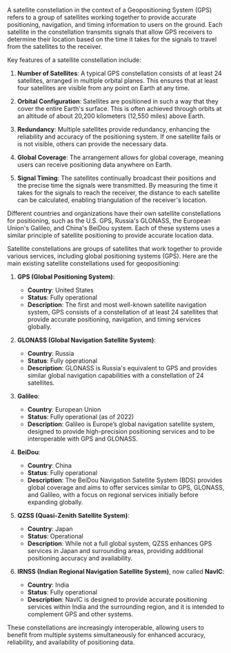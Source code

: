 A satellite constellation in the context of a Geopositioning System (GPS) refers to a group of satellites working together to provide accurate positioning, navigation, and timing information to users on the ground. Each satellite in the constellation transmits signals that allow GPS receivers to determine their location based on the time it takes for the signals to travel from the satellites to the receiver.

Key features of a satellite constellation include:

1. **Number of Satellites**: A typical GPS constellation consists of at least 24 satellites, arranged in multiple orbital planes. This ensures that at least four satellites are visible from any point on Earth at any time.

2. **Orbital Configuration**: Satellites are positioned in such a way that they cover the entire Earth's surface. This is often achieved through orbits at an altitude of about 20,200 kilometers (12,550 miles) above Earth.

3. **Redundancy**: Multiple satellites provide redundancy, enhancing the reliability and accuracy of the positioning system. If one satellite fails or is not visible, others can provide the necessary data.

4. **Global Coverage**: The arrangement allows for global coverage, meaning users can receive positioning data anywhere on Earth.

5. **Signal Timing**: The satellites continually broadcast their positions and the precise time the signals were transmitted. By measuring the time it takes for the signals to reach the receiver, the distance to each satellite can be calculated, enabling triangulation of the receiver's location.

Different countries and organizations have their own satellite constellations for positioning, such as the U.S. GPS, Russia's GLONASS, the European Union's Galileo, and China's BeiDou system. Each of these systems uses a similar principle of satellite positioning to provide accurate location data.

Satellite constellations are groups of satellites that work together to provide various services, including global positioning systems (GPS). Here are the main existing satellite constellations used for geopositioning:

1. **GPS (Global Positioning System)**:
   - **Country**: United States
   - **Status**: Fully operational
   - **Description**: The first and most well-known satellite navigation system, GPS consists of a constellation of at least 24 satellites that provide accurate positioning, navigation, and timing services globally.

2. **GLONASS (Global Navigation Satellite System)**:
   - **Country**: Russia
   - **Status**: Fully operational
   - **Description**: GLONASS is Russia's equivalent to GPS and provides similar global navigation capabilities with a constellation of 24 satellites.

3. **Galileo**:
   - **Country**: European Union
   - **Status**: Fully operational (as of 2022)
   - **Description**: Galileo is Europe’s global navigation satellite system, designed to provide high-precision positioning services and to be interoperable with GPS and GLONASS.

4. **BeiDou**:
   - **Country**: China
   - **Status**: Fully operational
   - **Description**: The BeiDou Navigation Satellite System (BDS) provides global coverage and aims to offer services similar to GPS, GLONASS, and Galileo, with a focus on regional services initially before expanding globally.

5. **QZSS (Quasi-Zenith Satellite System)**:
   - **Country**: Japan
   - **Status**: Operational
   - **Description**: While not a full global system, QZSS enhances GPS services in Japan and surrounding areas, providing additional positioning accuracy and availability.

6. **IRNSS (Indian Regional Navigation Satellite System)**, now called **NavIC**:
   - **Country**: India
   - **Status**: Fully operational
   - **Description**: NavIC is designed to provide accurate positioning services within India and the surrounding region, and it is intended to complement GPS and other systems.

These constellations are increasingly interoperable, allowing users to benefit from multiple systems simultaneously for enhanced accuracy, reliability, and availability of positioning data.